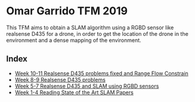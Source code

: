 # Omar Garrido TFM 2019

This TFM aims to obtain a SLAM algorithm using a RGBD sensor like realsense D435 for a drone, in order to get the location of the drone in the environment and a dense mapping of the environment.

## Index

- [Week 10-11 Realsense D435 problems fixed and Range Flow Constrain](entries/entry4.md)
- [Week 8-9 Realsense D435 problems](entries/entry3.md)
- [Week 5-7 Realsense D435 and SLAM using RGBD sensors](entries/entry2.md)
- [Week 1-4 Reading State of the Art SLAM Papers](entries/entry1.md)
